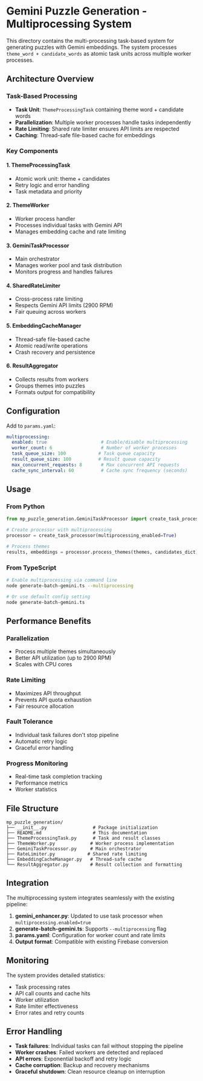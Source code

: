 # Gemini Puzzle Generation - Multiprocessing System

This directory contains the multi-processing task-based system for generating puzzles with Gemini embeddings. The system processes `theme_word + candidate_words` as atomic task units across multiple worker processes.

## Architecture Overview

### Task-Based Processing
- **Task Unit**: `ThemeProcessingTask` containing theme word + candidate words
- **Parallelization**: Multiple worker processes handle tasks independently
- **Rate Limiting**: Shared rate limiter ensures API limits are respected
- **Caching**: Thread-safe file-based cache for embeddings

### Key Components

#### 1. ThemeProcessingTask
- Atomic work unit: theme + candidates
- Retry logic and error handling
- Task metadata and priority

#### 2. ThemeWorker  
- Worker process handler
- Processes individual tasks with Gemini API
- Manages embedding cache and rate limiting

#### 3. GeminiTaskProcessor
- Main orchestrator
- Manages worker pool and task distribution
- Monitors progress and handles failures

#### 4. SharedRateLimiter
- Cross-process rate limiting
- Respects Gemini API limits (2900 RPM)
- Fair queuing across workers

#### 5. EmbeddingCacheManager
- Thread-safe file-based cache
- Atomic read/write operations
- Crash recovery and persistence

#### 6. ResultAggregator
- Collects results from workers
- Groups themes into puzzles
- Formats output for compatibility

## Configuration

Add to `params.yaml`:

```yaml
multiprocessing:
  enabled: true                    # Enable/disable multiprocessing
  worker_count: 6                  # Number of worker processes
  task_queue_size: 100            # Task queue capacity
  result_queue_size: 100          # Result queue capacity  
  max_concurrent_requests: 8       # Max concurrent API requests
  cache_sync_interval: 60          # Cache sync frequency (seconds)
```

## Usage

### From Python
```python
from mp_puzzle_generation.GeminiTaskProcessor import create_task_processor

# Create processor with multiprocessing
processor = create_task_processor(multiprocessing_enabled=True)

# Process themes
results, embeddings = processor.process_themes(themes, candidates_dict)
```

### From TypeScript
```bash
# Enable multiprocessing via command line
node generate-batch-gemini.ts --multiprocessing

# Or use default config setting
node generate-batch-gemini.ts
```

## Performance Benefits

### Parallelization
- Process multiple themes simultaneously
- Better API utilization (up to 2900 RPM)
- Scales with CPU cores

### Rate Limiting
- Maximizes API throughput
- Prevents API quota exhaustion
- Fair resource allocation

### Fault Tolerance
- Individual task failures don't stop pipeline
- Automatic retry logic
- Graceful error handling

### Progress Monitoring
- Real-time task completion tracking
- Performance metrics
- Worker statistics

## File Structure

```
mp_puzzle_generation/
├── __init__.py                 # Package initialization
├── README.md                   # This documentation
├── ThemeProcessingTask.py      # Task and result classes
├── ThemeWorker.py             # Worker process implementation
├── GeminiTaskProcessor.py     # Main orchestrator
├── RateLimiter.py            # Shared rate limiting
├── EmbeddingCacheManager.py   # Thread-safe cache
└── ResultAggregator.py        # Result collection and formatting
```

## Integration

The multiprocessing system integrates seamlessly with the existing pipeline:

1. **gemini_enhancer.py**: Updated to use task processor when `multiprocessing.enabled=true`
2. **generate-batch-gemini.ts**: Supports `--multiprocessing` flag
3. **params.yaml**: Configuration for worker count and rate limits
4. **Output format**: Compatible with existing Firebase conversion

## Monitoring

The system provides detailed statistics:
- Task processing rates
- API call counts and cache hits
- Worker utilization
- Rate limiter effectiveness
- Error rates and retry counts

## Error Handling

- **Task failures**: Individual tasks can fail without stopping the pipeline
- **Worker crashes**: Failed workers are detected and replaced
- **API errors**: Exponential backoff and retry logic
- **Cache corruption**: Backup and recovery mechanisms
- **Graceful shutdown**: Clean resource cleanup on interruption